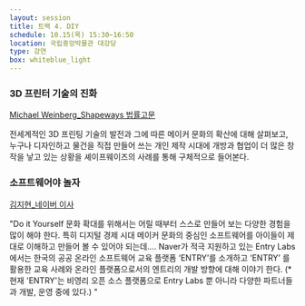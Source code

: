 ```yaml
---
layout: session
title: 트랙 4. DIY
schedule: 10.15(목) 15:30~16:50
location: 국립중앙박물관 대강당
type: 강연
box: whiteblue_light
---
```


### 3D 프린터 기술의 진화

[Michael Weinberg_Shapeways 법률고문](/speakers.html/#speaker9)

전세계적인 3D 프린팅 기술의 발전과 그에 따른 메이커 문화의 확산에 대해 살펴보고, 누구나 디자인하고 물건을 직접 만들어 쓰는 개인 제작 시대에 개방과 협업이 더 많은 창작을 낳고 있는 상황을 셰이프웨이즈의 사례를 통해 구체적으로 들어본다.

### 소프트웨어야 놀자

[김지현_네이버 이사](/speakers.html/#speaker10)

"Do it Yourself 문화 확대를 위해서는 어릴 때부터 스스로 만들어 보는 다양한 경험을 많이 해야 한다. 특히 디지털 경제 시대 메이커 문화의 중심인 소프트웨어를 아이들이 제대로 이해하고 만들어 볼 수 있어야 되는데....
Naver가 적극 지원하고 있는 Entry Labs에서는 한국의 공공 온라인 소프트웨어 교육 플랫폼 ‘ENTRY’를 소개하고 ‘ENTRY’ 를 활용한 교육 사례와 온라인 플랫폼으로서의 엔트리의 개발 방향에 대해 이야기 한다.
(*현재 'ENTRY'는 비영리 오픈 소스 플랫폼으로 Entry Labs 뿐 아니라 다양한 파트너들과 개발, 운영 중에 있다.) "
